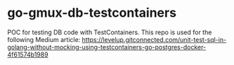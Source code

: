 # go-gmux-db-testcontainers
POC for testing DB code with TestContainers. This repo is used for the following Medium article: https://levelup.gitconnected.com/unit-test-sql-in-golang-without-mocking-using-testcontainers-go-postgres-docker-4f61574b1989

